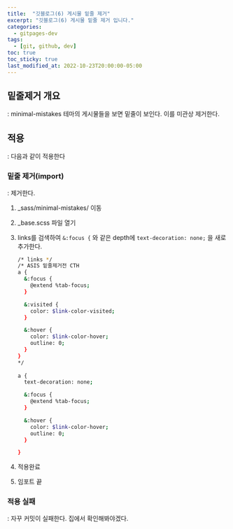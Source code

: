 ```yaml
---
title:  "깃블로그(6) 게시물 밑줄 제거"
excerpt: "깃블로그(6) 게시물 밑줄 제거 입니다."
categories:
  - gitpages-dev
tags:
  - [git, github, dev]
toc: true
toc_sticky: true
last_modified_at: 2022-10-23T20:00:00-05:00
---
```


## 밑줄제거 개요
  : minimal-mistakes 테마의 게시물들을 보면 밑줄이 보인다. 이를 미관상 제거한다.

## 적용
  : 다음과 같이 적용한다

### 밑줄 제거(import)
  : 제거한다.

  1. _sass/minimal-mistakes/ 이동
  2. _base.scss 파일 열기
  3. links를 검색하여 `&:focus {` 와 같은 depth에 `text-decoration: none;` 을 새로 추가한다.  
  
      ```bash
      /* links */
      /* ASIS 밑줄제거전 CTH
      a {
        &:focus {
          @extend %tab-focus;
        }
 
        &:visited {
          color: $link-color-visited;
        }

        &:hover {
          color: $link-color-hover;
          outline: 0;
        }
      }
      */
    
      a {
        text-decoration: none;

        &:focus {
          @extend %tab-focus;
        }

        &:hover {
          color: $link-color-hover;
          outline: 0;
        }

      }

      ```

  5. 적용완료
  6. 임포트 끝

### 적용 실패
  : 자꾸 커밋이 실패한다. 집에서 확인해봐야겠다.
